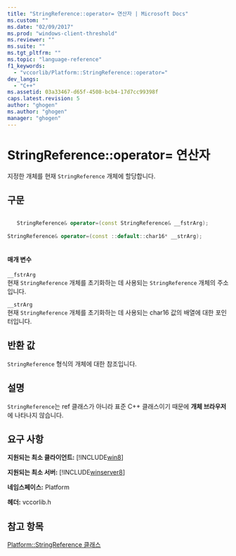 ```yaml
---
title: "StringReference::operator= 연산자 | Microsoft Docs"
ms.custom: ""
ms.date: "02/09/2017"
ms.prod: "windows-client-threshold"
ms.reviewer: ""
ms.suite: ""
ms.tgt_pltfrm: ""
ms.topic: "language-reference"
f1_keywords: 
  - "vccorlib/Platform::StringReference::operator="
dev_langs: 
  - "C++"
ms.assetid: 03a33467-d65f-4508-bcb4-17d7cc99398f
caps.latest.revision: 5
author: "ghogen"
ms.author: "ghogen"
manager: "ghogen"
---
```

# StringReference::operator= 연산자
지정한 개체를 현재 `StringReference` 개체에 할당합니다.  
  
## 구문  
  
```cpp  
  
   StringReference& operator=(const StringReference& __fstrArg);  
  
StringReference& operator=(const ::default::char16* __strArg);  
  
```  
  
#### 매개 변수  
 `__fstrArg`  
 현재 `StringReference` 개체를 초기화하는 데 사용되는 `StringReference` 개체의 주소입니다.  
  
 `__strArg`  
 현재 `StringReference` 개체를 초기화하는 데 사용되는 char16 값의 배열에 대한 포인터입니다.  
  
## 반환 값  
 `StringReference` 형식의 개체에 대한 참조입니다.  
  
## 설명  
 `StringReference`는 ref 클래스가 아니라 표준 C\+\+ 클래스이기 때문에 **개체 브라우저**에 나타나지 않습니다.  
  
## 요구 사항  
 **지원되는 최소 클라이언트:** [!INCLUDE[win8](../cppcx/includes/win8-md.md)]  
  
 **지원되는 최소 서버:** [!INCLUDE[winserver8](../cppcx/includes/winserver8-md.md)]  
  
 **네임스페이스:** Platform  
  
 **헤더:** vccorlib.h  
  
## 참고 항목  
 [Platform::StringReference 클래스](../cppcx/platform-stringreference-class.md)